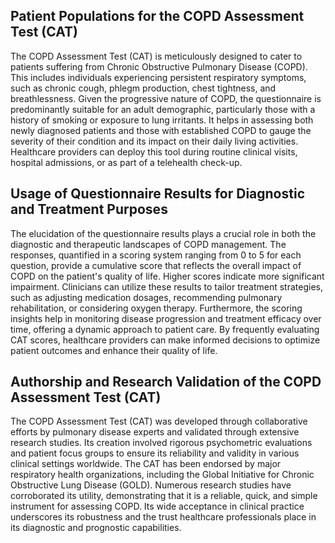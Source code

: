 ## Patient Populations for the COPD Assessment Test (CAT)

The COPD Assessment Test (CAT) is meticulously designed to cater to patients suffering from Chronic Obstructive Pulmonary Disease (COPD). This includes individuals experiencing persistent respiratory symptoms, such as chronic cough, phlegm production, chest tightness, and breathlessness. Given the progressive nature of COPD, the questionnaire is predominantly suitable for an adult demographic, particularly those with a history of smoking or exposure to lung irritants. It helps in assessing both newly diagnosed patients and those with established COPD to gauge the severity of their condition and its impact on their daily living activities. Healthcare providers can deploy this tool during routine clinical visits, hospital admissions, or as part of a telehealth check-up.

## Usage of Questionnaire Results for Diagnostic and Treatment Purposes

The elucidation of the questionnaire results plays a crucial role in both the diagnostic and therapeutic landscapes of COPD management. The responses, quantified in a scoring system ranging from 0 to 5 for each question, provide a cumulative score that reflects the overall impact of COPD on the patient's quality of life. Higher scores indicate more significant impairment. Clinicians can utilize these results to tailor treatment strategies, such as adjusting medication dosages, recommending pulmonary rehabilitation, or considering oxygen therapy. Furthermore, the scoring insights help in monitoring disease progression and treatment efficacy over time, offering a dynamic approach to patient care. By frequently evaluating CAT scores, healthcare providers can make informed decisions to optimize patient outcomes and enhance their quality of life.

## Authorship and Research Validation of the COPD Assessment Test (CAT)

The COPD Assessment Test (CAT) was developed through collaborative efforts by pulmonary disease experts and validated through extensive research studies. Its creation involved rigorous psychometric evaluations and patient focus groups to ensure its reliability and validity in various clinical settings worldwide. The CAT has been endorsed by major respiratory health organizations, including the Global Initiative for Chronic Obstructive Lung Disease (GOLD). Numerous research studies have corroborated its utility, demonstrating that it is a reliable, quick, and simple instrument for assessing COPD. Its wide acceptance in clinical practice underscores its robustness and the trust healthcare professionals place in its diagnostic and prognostic capabilities.